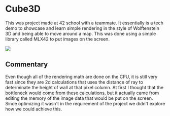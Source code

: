 # Cube3D

This was project made at 42 school with a teammate.
It essentially is a tech demo to showcase and learn simple rendering in the style of Wolftenstein 3D and being able to move around a map.
This was done using a simple library called MLX42 to put images on the screen.
 
 <img src="cube3d.gif">

## Commentary

Even though all of the rendering math are done on the CPU, it is still very fast since they are 2d calculations that uses the distance of ray to determinate the height of wall at that pixel column.
At first I thought that the bottleneck would come from these calculations, but it actually came from editing the memory of the image data that would be put on the screen. Since optimizing it wasn't in the requirement of the project we didn't explore how we could achieve this.